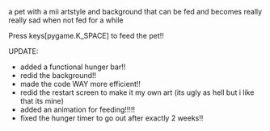 a pet with a mii artstyle and background that can be fed and becomes really really sad when not fed for a while 

Press keys[pygame.K_SPACE] to feed the pet!!

UPDATE:

- added a functional hunger bar!!
- redid the background!!
- made the code WAY more efficient!!
- redid the restart screen to make it my own art (its ugly as hell but i like that its mine)
- added an animation for feeding!!!!!
- fixed the hunger timer to go out after exactly 2 weeks!!